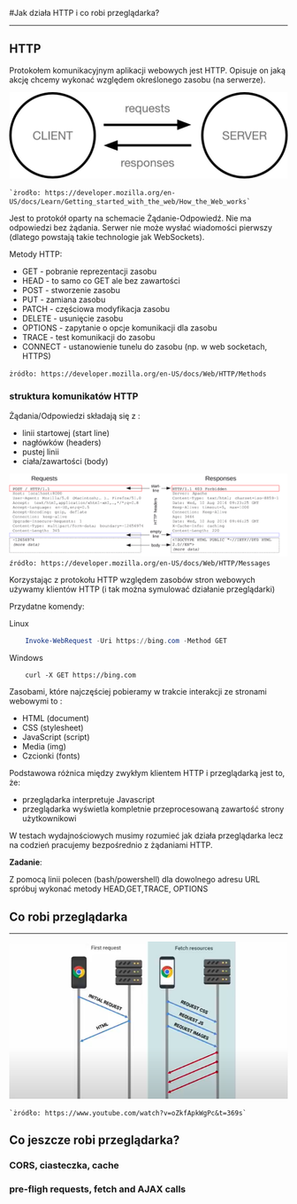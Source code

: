 #Jak działa HTTP i co robi przeglądarka? 
***
## HTTP 

Protokołem komunikacyjnym aplikacji webowych jest HTTP. Opisuje on jaką akcję chcemy wykonać względem określonego zasobu (na serwerze).

![warstwy](img/simple-client-server.png)

    `żrodło: https://developer.mozilla.org/en-US/docs/Learn/Getting_started_with_the_web/How_the_Web_works`

Jest to protokół oparty na schemacie Żądanie-Odpowiedź. Nie ma odpowiedzi bez żądania. Serwer nie może wysłać wiadomości pierwszy (dlatego powstają takie technologie jak WebSockets).

Metody HTTP:    
- GET - pobranie reprezentacji zasobu
- HEAD - to samo co GET ale bez zawartości
- POST - stworzenie zasobu
- PUT - zamiana zasobu
- PATCH - częściowa modyfikacja zasobu
- DELETE - usunięcie zasobu
- OPTIONS - zapytanie o opcje komunikacji dla zasobu
- TRACE - test komunikacji do zasobu
- CONNECT - ustanowienie tunelu do zasobu (np. w web socketach, HTTPS)

``żródło: https://developer.mozilla.org/en-US/docs/Web/HTTP/Methods``



### struktura komunikatów HTTP

Żądania/Odpowiedzi składają się z :

- linii startowej (start line)
- nagłówków (headers)
- pustej linii
- ciała/zawartości (body)

![warstwy](img/httpmsgstructure2.png)
``źródło: https://developer.mozilla.org/en-US/docs/Web/HTTP/Messages``


Korzystając z protokołu HTTP względem zasobów stron webowych używamy klientów HTTP (i tak można symulować działanie przeglądarki)

Przydatne komendy:

Linux
```powershell
    Invoke-WebRequest -Uri https://bing.com -Method GET
```
Windows
```console
    curl -X GET https://bing.com
```

Zasobami, które najczęściej pobieramy w trakcie interakcji ze stronami webowymi to
:
- HTML (document)
- CSS (stylesheet)
- JavaScript (script)
- Media (img)
- Czcionki (fonts)

Podstawowa różnica między zwykłym klientem HTTP i przeglądarką jest to, że:
- przeglądarka interpretuje Javascript
- przeglądarka wyświetla kompletnie przeprocesowaną zawartość strony użytkownikowi

W testach wydajnościowych musimy rozumieć jak działa przeglądarka lecz na codzień pracujemy bezpośrednio z żądaniami HTTP. 

**Zadanie**:

Z pomocą linii polecen (bash/powershell) dla dowolnego adresu URL spróbuj wykonać metody HEAD,GET,TRACE, OPTIONS

## Co robi przeglądarka
***

![warstwy](img/browser.png)

    `żródło: https://www.youtube.com/watch?v=oZkfApkWgPc&t=369s`
    
## Co jeszcze robi przeglądarka?

### CORS, ciasteczka, cache
### pre-fligh requests, fetch and AJAX calls